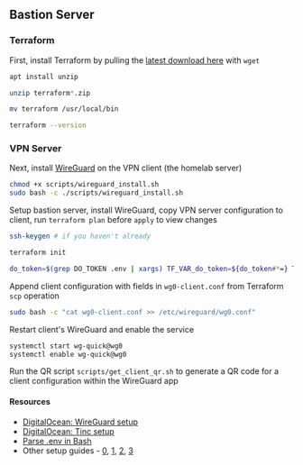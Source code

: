 ## Bastion Server

### Terraform

First, install Terraform by pulling the [latest download here](https://www.terraform.io/downloads.html) with `wget`

```sh
apt install unzip

unzip terraform*.zip

mv terraform /usr/local/bin

terraform --version
```

### VPN Server

Next, install [WireGuard](https://www.wireguard.com/) on the VPN client (the homelab server)

```sh
chmod +x scripts/wireguard_install.sh
sudo bash -c ./scripts/wireguard_install.sh
```

Setup bastion server, install WireGuard, copy VPN server configuration to client, run `terraform plan` before `apply` to view changes

```sh
ssh-keygen # if you haven't already

terraform init

do_token=$(grep DO_TOKEN .env | xargs) TF_VAR_do_token=${do_token#*=} TF_VAR_wireguard_client_pub_key=$(sudo cat /etc/wireguard/publickey) terraform apply -auto-approve
```

Append client configuration with fields in `wg0-client.conf` from Terraform `scp` operation

```sh
sudo bash -c "cat wg0-client.conf >> /etc/wireguard/wg0.conf"
```

Restart client's WireGuard and enable the service

```sh
systemctl start wg-quick@wg0
systemctl enable wg-quick@wg0
```

Run the QR script `scripts/get_client_qr.sh` to generate a QR code for a client configuration within the WireGuard app

#### Resources

- [DigitalOcean: WireGuard setup](https://www.digitalocean.com/community/tutorials/how-to-create-a-point-to-point-vpn-with-wireguard-on-ubuntu-16-04)
- [DigitalOcean: Tinc setup](https://www.digitalocean.com/community/tutorials/how-to-install-tinc-and-set-up-a-basic-vpn-on-ubuntu-14-04)
- [Parse .env in Bash](https://gist.github.com/judy2k/7656bfe3b322d669ef75364a46327836)
- Other setup guides - [0](https://wiki.debian.org/Wireguard#Installation), [1](https://git.zx2c4.com/WireGuard/plain/contrib/examples/ncat-client-server/client.sh), [2](https://www.ckn.io/blog/2017/11/14/wireguard-vpn-typical-setup/), [3](https://blog.jessfraz.com/post/installing-and-using-wireguard/)
